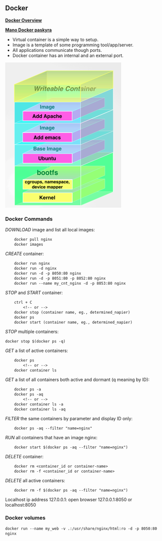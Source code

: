 ## Docker

[**Docker Overview**](https://docs.docker.com/get-started/docker-overview/)

[**Mano Docker paskyra**](https://hub.docker.com/repositories/mazaukse)

-   Virtual container is a simple way to setup.  
-   Image is a template of some programming tool/app/server.  
-   All applications communicate though ports.  
-   Docker container has an internal and an external port.

![Docker container](/040/images/writeableContainers.png)

### **Docker Commands**

*DOWNLOAD* image and list all local images:
```
    docker pull nginx
    docker images
```

*CREATE* container:
```
    docker run nginx
    docker run -d nginx
    docker run -d -p 8050:80 nginx
    docker run -d -p 8051:80 -p 8052:80 nginx
    docker run --name my_cnt_nginx -d -p 8053:80 nginx
```

*STOP* and *START* container:
```
    ctrl + C
        <!-- or -->
    docker stop (container name, eg., determined_napier)
    docker ps
    docker start (container name, eg., determined_napier)
```

*STOP* multiple containers:
```
docker stop $(docker ps -q)
```

*GET* a list of active containers:
```
    docker ps 
        <!-- or --> 
    docker container ls 
```

*GET* a list of all containers both active and dormant (q meaning by ID):
```
    docker ps -a
    docker ps -aq 
        <!-- or --> 
    docker container ls -a 
    docker container ls -aq
```

*FILTER* the same containers by parameter and display ID only:
```
    docker ps -aq --filter "name=nginx"
```

*RUN* all containers that have an image nginx:
```
    docker start $(docker ps -aq --filter "name=nginx")
```

*DELETE* container:
``` 
    docker rm <container_id or container-name>
    docker rm -f <container_id or container-name>
```

*DELETE* all active containers:
```
    docker rm -f $(docker ps -aq --filter "name=nginx")
```
Localhost ip address 127.0.0.1:
open browser 127.0.0.1:8050 or localhost:8050 

### Docker volumes
```
docker run --name my_web -v .:/usr/share/nginx/html:ro -d -p 8050:80 nginx
```
